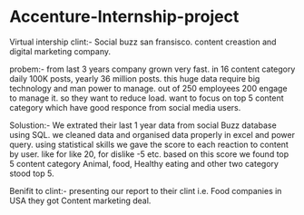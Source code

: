 # Accenture-Internship-project
Virtual intership
clint:- Social buzz san fransisco. content creastion and digital marketing company.

probem:- from last 3 years company grown very fast. in 16 content category daily 100K posts, yearly 36 million posts. this huge data require big technology and man power          to manage.
         out of 250 employees 200 engage to manage it. so they want to reduce load. want to focus on top 5 content category which have good responce from social media            users.
         
Solustion:- We extrated their last 1 year data from social Buzz database using SQL. we cleaned data and organised data properly in excel and power query.
            using statistical skills we gave the score to each reaction to content by user. like for like 20, for dislike -5 etc. based on this score 
            we found top 5 content category Animal, food, Healthy eating and other two category stood top 5.
            
Benifit to clint:- presenting our report to their clint i.e. Food companies in USA they got Content marketing deal.            
            

